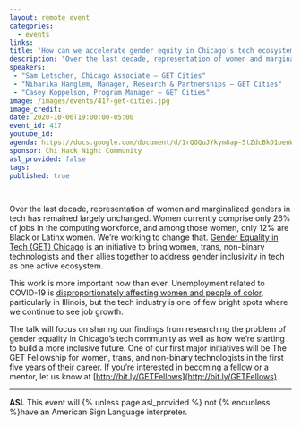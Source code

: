 ```yaml
---
layout: remote_event
categories:
  - events
links: 
title: 'How can we accelerate gender equity in Chicago’s tech ecosystem?'
description: "Over the last decade, representation of women and marginalized genders in tech has remained largely unchanged. Women currently comprise only 26% of jobs in the computing workforce, and among those women, only 12% are Black or Latinx women. We’re working to change that. Gender Equality in Tech (GET) Chicago is an initiative to bring women, trans, non-binary technologists and their allies together to address gender inclusivity in tech as one active ecosystem."
speakers:
 - "Sam Letscher, Chicago Associate — GET Cities"
 - "Niharika Hanglem, Manager, Research & Partnerships — GET Cities"
 - "Casey Koppelson, Program Manager — GET Cities"
image: /images/events/417-get-cities.jpg
image_credit:
date: 2020-10-06T19:00:00-05:00
event_id: 417
youtube_id: 
agenda: https://docs.google.com/document/d/1rQGQuJYkym8ap-5tZdcBkO1oenWJRykfVTRbFXOHk44/edit?usp=sharing
sponsor: Chi Hack Night Community
asl_provided: false
tags: 
published: true

---
```


Over the last decade, representation of women and marginalized genders in tech has remained largely unchanged. Women currently comprise only 26% of jobs in the computing workforce, and among those women, only 12% are Black or Latinx women. We’re working to change that. [Gender Equality in Tech (GET) Chicago](https://www.getcities.org/chicago/) is an initiative to bring women, trans, non-binary technologists and their allies together to address gender inclusivity in tech as one active ecosystem. 

This work is more important now than ever.  Unemployment related to COVID-19 is [disproportionately affecting women and people of color](https://www.chicagotribune.com/coronavirus/ct-coronavirus-chicago-economy-six-months-20200917-ao6ngj2e5janndwjsfbkbmzss4-story.html), particularly in Illinois, but the tech industry is one of few bright spots where we continue to see job growth. 

The talk will focus on sharing our findings from researching the problem of gender equality in Chicago’s tech community as well as how we’re starting to build a more inclusive future. One of our first major initiatives will be The GET Fellowship for women, trans, and non-binary technologists in the first five years of their career. If you’re interested in becoming a fellow or a mentor, let us know at [http://bit.ly/GETFellows](http://bit.ly/GETFellows). 

---

**ASL** This event will {% unless page.asl_provided %} not {% endunless %}have an American Sign Language interpreter.
